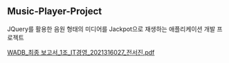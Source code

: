## Music-Player-Project
JQuery를 활용한 음원 형태의 미디어를 Jackpot으로 재생하는 애플리케이션 개발 프로젝트


[WADB_최종 보고서_1조_IT경영_2021316027_전서진.pdf](https://github.com/seojinJeon/Music-Player-Project/files/14131541/WADB_._1._IT._2021316027_.pdf)
